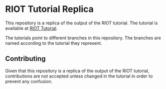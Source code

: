 # RIOT Tutorial Replica

This repository is a replica of the output of the RIOT tutorial. The tutorial is available at [RIOT Tutorial](https://riot.annsann.eu).

The tutorials point to different branches in this repository. The branches are named according to the tutorial they represent.

## Contributing

Given that this repository is a replica of the output of the RIOT tutorial, contributions are not accepted unless changed in the tutorial in order to prevent any confusion.